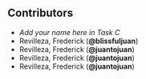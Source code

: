 ## Contributors
- _Add your name here in Task C_
- Revilleza, Frederick (**@blissfuljuan**)
- Revilleza, Frederick (**@juantojuan**)
- Revilleza, Frederick (**@juantojuan**) 
- Revilleza, Frederick (**@juantojuan**)